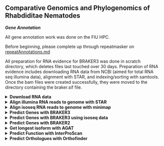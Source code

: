 ## Comparative Genomics and Phylogenomics of Rhabdiditae Nematodes ###

***Gene Annotation***

All gene annotation work was done on the FIU HPC.

Before beginning, please complete up through repeatmasker on [repeatAnnotations.md](https://github.com/ToriEggers/Rhab_TE_Gene_GenomeEvolution/blob/main/repeatAnnotations.md)

All preparation for RNA evidence for BRAKER3 was done in scratch directory, which deletes files last touched over 30 days.
Preparation of RNA evidence includes downloading RNA data from NCBI (aimed for total RNA seq illumina data), alignment with STAR, and indexing/sorting with samtools. Once the bam files were created successfully, they were moved to the directory containing the braker.sif file.

<details>

<summary><b>Download RNA data</b></summary>

The file: RNA_accessions.txt
contains 2 columns separated by a tab, ID and ACCESSION. It is the input to the following script which uses sratoolkit v.3.0.0 to (1)prefetch the accession of the RNA seq data and (2)fastq-dump the RNA reads into a directory named by the ID.

```
vi RNA_accessions.txt
```

copy/paste the following:
```
AF72	ERR4264631
BOV	ERR3610811
DF5000	ERR10787778
DF5013	ERR13623740
DF5033	SRR18615345
EM464	SRR5837623
JU1373	SRR12623043
JU2817	ERR13319083
JU3284	ERR13319072
JU75	ERR13319099
LJ9110	SRR28370082
NKZ352	DRR252169
PB127	SRR18615296
QG2083	SRR25478168
SB194	ERR13319073
BRC20483	ERR13319078
QG555	ERR13623727
NIC564	ERR13623728
RS0144	ERR2235011
RS5460	ERR2019977
EX	ERR2652888
RS5133	ERR2235013
AF16	SRR30148319
APS25	ERR13319064
APS4	ERR3150274
APS7	ERR11177444
Aroian	SRR609884
BAKE	SRR20115893
CB4856	SRR29887579
CEW1	SRR19570657
CFB2252	ERR12997162
DF5070	ERR13319086
DF5081	SRR19570648
DF5083	ERR13319102
DF5112	SRR19570652
DF5120	ERR10787777
DF5173	ERR13623733
EG5942	ERR13319091
ISE	SRR27211025
JU1182	ERR13319057
JU1286	ERR1059227
JU1382	ERR10787776
JU1421	SRR3031146
JU1771	ERR1039279
JU1809	ERR13319052
JU1904	ERR13319080
JU1917	ERR13319067
JU1968	ERR1055674
JU2083	ERR1018630
JU2190	SRR8869244
JU2788	ERR13623725
JU2809	ERR13319082
JU800	ERR13319092
KANDY	ERR11518137
LIT	SRR30363359
MIMR	ERR2023646
MONO	ERR690851
N2	SRR32732686
NIC203	SRR12341282
NIC58	SRR12623044
NKZ35	DRR481199
OM	ERR13623726
PDL0010	ERR13319096
PF1305	ERR10787776
PLIC	ERR13623716
PS1010	ERR13319081
PS1017	ERR10787778
PS2068	ERR10787775
PX356	SRR5837623
PX439	SRR5837881
PX506	SRR10276661
PX534	SRR5831583
SX3368	SRR12868616
TWN1964	ERR13319056
TWN1984	ERR13319060
BRC20456	ERR13319076
CP168	SRR3031146
JU3283	ERR13319098
QG2077	ERR13362831
TT01	SRR29886265
VIVI	SRR1021578
TRI	SRR8636392
OST	SRR2567544
PS312	SRR23038884
```

Note: NIC394 does not have RNA seq available on NCBI

```
vi download.sh
```
 
```
#!/bin/bash

#SBATCH --account iacc_jfierst
#SBATCH --qos highmem1
#SBATCH --partition highmem1
#SBATCH --output=./logs/RNAseq_download_%j.log

module load proxy #needed to connect to internet
module load sratoolkit-3.0.0

INPUT_FILE=RNA_accessions.txt #input file: ID ACCESSION (2 columns seperated by a tab)

while read -r line; do
        species=$(echo $line | awk '{print $1}') #set variables
        accession=$(echo $line | awk '{print $2}')

        prefetch ${accession} #sratoolkit commands
        fasterq-dump ${accession} -O ${species}

        rm -r ${accession} #delete prefetch created directory
done < ${INPUT_FILE}
```
</details>

<details>
<summary><b>Align illumina RNA reads to genome with STAR</b></summary>

STAR.txt has a list of IDs:

```
vi STAR.txt
```

```
QG555
NIC564
RS0144
RS5460
RS5133
...
```

STAR.sh is an array script to generate a genome index of each species and then map the rna reads to that index. --outSAMstrandField intronMotif and --outSAMtype BAM Unsorted are required for latter input into BRAKER3
```
vi STAR.sh
```
```
#!/bin/bash

#SBATCH --account acc_jfierst
#SBATCH --qos standard
#SBATCH --partition HighMem1
#SBATCH --array=1-5
#SBATCH --output=./logs/STAR_%j.log
#SBATCH --nodes=1
#SBATCH --ntasks=1
#SBATCH --cpus-per-task=12
#SBATCH --mail-user=vegge003@fiu.edu
#SBATCH --mail-type=ALL

module load miniconda3/24.7.1-none-none-mjgmhio
source activate STAR

SPECIES=$(sed "${SLURM_ARRAY_TASK_ID}q;d" STAR.txt)

echo "$SPECIES"
mkdir ${SPECIES}_STAR

# Generate genome index
STAR \
    --runThreadN 12 --runMode genomeGenerate --genomeDir ${SPECIES}_STAR \
    --genomeSAindexNbases 12 --genomeFastaFiles /home/data/jfierst/veggers/RhabditinaPhylogeny/RhabditinaPhylogeny_repeatmasker/${SPECIES}/${SPECIES}.masked

# Map the reads
STAR \
    --runThreadN 12 --runMode alignReads --genomeDir ${SPECIES}_STAR --outSAMstrandField intronMotif --outSAMtype BAM Unsorted --twopassMode Basic \
--readFilesIn /scratch/jfierst/tori/${SPECIES}/${SPECIES}_1.fastq /scratch/jfierst/tori/${SPECIES}/${SPECIES}_2.fastq --out
FileNamePrefix /scratch/jfierst/tori/${SPECIES}_STAR/${SPECIES}_
```
</details>

<details>

<summary><b>Align isoseq RNA reads to genome with minimap</b></summary>

Following directions from [BRAKER3](https://github.com/Gaius-Augustus/BRAKER) github.

PX506 only had isoseq RNA reads available, which requires a bit of a different alignment process:

```
vi isoseq_align.sh
```

```
#!/bin/bash

#SBATCH --account iacc_jfierst
#SBATCH --qos highmem1
#SBATCH --partition highmem1
#SBATCH --output=./logs/isoseq_%j.log
#SBATCH --nodes=1
#SBATCH --ntasks=1
#SBATCH --cpus-per-task=40
#SBATCH --mail-user=vegge003@fiu.edu
#SBATCH --mail-type=ALL

module load samtools-1.15.1-gcc-8.2.0
module load minimap2-2.24

minimap2 -t 40 -ax splice:hq -uf /home/data/jfierst/veggers/RhabditinaPhylogeny/RhabditinaPhylogeny_repeatmasker/PX506/PX506.masked PX506_isoseq.fa > PX506_isoseq.sam     
samtools view -bS --threads 40 PX506_isoseq.sam -o PX506_isoseq.bam
```

move PX506_isoseq.bam to /home/data/jfierst/veggers/RhabditinaPhylogeny/.

</details>

<details>
<summary><b>Predict Genes with BRAKER3</b></summary>

cd to RhabditinaPhylogeny

Get container:

```
module load singularity-3.8.7
module load proxy
singularity build braker3.sif docker://teambraker/braker3:latest
```

Move the refseq_db.faa from nematoda_odb10 to the same directory as braker3.sif


```
vi fiu_array_singularity_braker3.sh
```

```
#!/bin/bash

#SBATCH --job-name=braker3
#SBATCH --output=./logs/braker3.%j.out
#SBATCH --array=1
#SBATCH --account=iacc_jfierst
#SBATCH --cpus-per-task=8
#SBATCH --nodes=1
#SBATCH --partition=highmem1
#SBATCH --qos=highmem1
#SBATCH --mail-type=ALL
#SBATCH --mail-user=vegge003@fiu.edu

#load modules
module load singularity-3.8.7
module load proxy

#export paths
export BRAKER_SIF=/home/data/jfierst/veggers/RhabditinaPhylogeny/braker3.sif

#set species variable
SPECIES=$(sed "${SLURM_ARRAY_TASK_ID}q;d" braker3.txt)

echo "$SPECIES"

cat ./RhabditinaPhylogeny_repeatmasker/${SPECIES}/${SPECIES}.masked | cut -f 1 -d " " > ${SPECIES}.masked

cp /scratch/jfierst/tori/${SPECIES}_STAR/${SPECIES}_Aligned.out.bam ./${SPECIES}_Aligned.out.bam

#sleep for a few seconds so braker doesn't try to name multiple species the same (causes write permission failures otherwise)
sleep $((SLURM_ARRAY_TASK_ID * 25))

#organize and remove working directory if it already exists
wd=./RhabditinaPhylogeny_braker3/${SPECIES}_braker3

if [ -d $wd ]; then
    rm -r $wd
fi

#run braker
singularity exec  -B ${PWD}:${PWD}  ${BRAKER_SIF} braker.pl --genome=${SPECIES}.masked --prot_seq=refseq_db.faa --bam=${SPECIES}_Aligned.out.bam --workingdir=${wd} --GENEMARK_PATH=${ETP}/gmes --AUGUSTUS_CONFIG_PATH=/home/veggers/.augustus --threads 8 --softmasking --busco_lineage nematoda_odb10
```

BRAKER renames things the same thing and so if the jobs aren't spaced out enough you'll get an error about a species directory not existing or being writable. That's why I added the sleep command in the script above, however it does waste some computational resources. sloppy fix but it works sometimes. You will still get an error even with the sleep. Just modify the BRAKER3.txt file with the genomes that failed due to this issue and rerun, they'll all work eventually.

BOV, LJ9110, and LIT will all fail because there is not enough RNA seq evidence, likely because these are parasitic species and so the RNA available is from the infected organism rather than the nematodes themselves.

JU2585 and NIC534 fail because there is too little intron evidence.

</details>

<details>
<summary><b>Predict Genes with BRAKER3 using isoseq data</b></summary>

Following directions from [BRAKER3](https://github.com/Gaius-Augustus/BRAKER) github.

Get container:

```
module load singularity-3.8.7
module load proxy
singularity build braker3_lr.sif docker://teambraker/braker3:isoseq
```
Also make sure that you've moved PX506_isoseq.bam and refseq_db.faa to the same directory containing braker3_lr.sif

```
vi fiu_singularity_braker3_isoseq.sh
```

```
#!/bin/bash

#SBATCH --job-name=braker3_isoseq
#SBATCH --output=./logs/braker3_isoseq.%j.out
#SBATCH --account=iacc_jfierst
#SBATCH --cpus-per-task=8
#SBATCH --nodes=1
#SBATCH --partition=highmem1
#SBATCH --qos=highmem1
#SBATCH --mail-type=ALL
#SBATCH --mail-user=vegge003@fiu.edu

#load modules
module load singularity-3.8.7
module load proxy

#export paths
export BRAKER_SIF=/home/data/jfierst/veggers/RhabditinaPhylogeny/braker3_lr.sif

cat ./RhabditinaPhylogeny_repeatmasker/PX506/PX506.masked | cut -f 1 -d " " > PX506.masked

#organize and remove working directory if it already exists
wd=./RhabditinaPhylogeny_braker3/PX506_braker3

if [ -d $wd ]; then
    rm -r $wd
fi

#run braker
singularity exec  -B ${PWD}:${PWD}  ${BRAKER_SIF} braker.pl --genome=PX506.masked --prot_seq=refseq_db.faa --bam=PX506_isoseq.bam --workingdir=${wd} --GENEMARK_PATH=${ETP}/gmes --AUGUSTUS_CONFIG_PATH=/home/veggers/.augustus --threads 8 --softmasking --busco_lineage nematoda_odb10
```

</details>

<details>
<summary><b>Predict Genes with BRAKER2</b></summary>

BOV, LJ9110, LIT, JU2585, NIC534, and NIC394 were annotated using BRAKER2 due to difficulties with BRAKER3. LIT subsequently failed with BRAKER2 as well and was left out of all analyses.

The same container built and used for braker3 can also be used for braker2. They are the same program, braker2 just doesn't incorporate RNA evidence. Remember to copy refseq_db.faa from nematoda_odb10 to the same directory containing braker3.sif.

```
vi  fiu_array_singularity_braker2.sh
```

```
#!/bin/bash
#SBATCH --job-name=braker2
#SBATCH --output=./logs/braker2.%j.%N.out
#SBATCH --array=1
#SBATCH --account=iacc_jfierst
#SBATCH --cpus-per-task=1
#SBATCH --nodes=1
#SBATCH --partition=highmem1
#SBATCH --qos=highmem1
#SBATCH --mail-type=ALL
#SBATCH --mail-user=vegge003@fiu.edu

#load modules
module load singularity-3.8.7
module load proxy

#export paths
export BRAKER_SIF=/home/data/jfierst/veggers/RhabditinaPhylogeny/braker3.sif

#set species variable
SPECIES=$(sed "${SLURM_ARRAY_TASK_ID}q;d" braker2_list.txt)

echo "$SPECIES"

cp ./RhabditinaPhylogeny_repeatmasker/${SPECIES}/*.masked ./${SPECIES}.masked

#sleep for a few seconds so braker doesn't try to name multiple species the same (causes write permission failures otherwise)
sleep $((SLURM_ARRAY_TASK_ID * 25))

#organize and remove working directory if it already exists
wd=./RhabditinaPhylogeny_braker2/${SPECIES}_braker2

if [ -d $wd ]; then
    rm -r $wd
fi

#run braker
singularity exec  -B ${PWD}:${PWD}  ${BRAKER_SIF} braker.pl --genome=${SPECIES}.masked --prot_seq=refseq_db.faa --workingdir=${wd} --GENEMARK_PATH=${ETP}/gmes --AUGUSTUS_CONFIG_PATH=/home/veggers/.augustus --threads 8 --softmasking --busco_lineage nematoda_odb10
```

</details>

<details>
<summary><b>Get longest isoform with AGAT</b></summary>

The braker.aa files contain coding sequences. However, there can be multiple coding sequences per gene sequence due to alternative splicing. This will influence downstream analysis (such as orthofinder and cafe5). Thus, we first need to obtain only the longest isoform per gene sequence. AGAT was used to do this in the script below. Note that there were a few problems with mismatched contig names between the fasta and gtf files. Simple sed, cut, awk scripts were used to fix this when an error occurred.

These scripts use a list of IDs called species.txt for input.

```
vi longest_isoform.sh
```

```
#!/bin/bash

#SBATCH --account iacc_jfierst
#SBATCH --qos highmem1
#SBATCH --partition highmem1
#SBATCH --output=./longest_isoform_%j.log

#directories
wd=/home/data/jfierst/veggers/RhabditinaPhylogeny

module load mamba-4.12.0-2
source activate agat

#paths
export braker2=RhabditinaPhylogeny_braker2
export braker3=RhabditinaPhylogeny_braker3

while read -r species; do

        #cat ${wd}/RhabditinaPhylogeny_repeatmasker/${species}/${species}.masked | sed 's/ /_/g' > ${species}.masked

        cat ${wd}/RhabditinaPhylogeny_repeatmasker/${species}/${species}.masked | cut -f 1 -d " " > ${species}.masked

        if [[ -f ${wd}/${braker3}/${species}_braker3/braker.gtf ]]; then
                #/home/veggers/.conda/envs/agat/bin/agat_sp_keep_longest_isoform.pl -gff ${wd}/${braker3}/${species}_braker3/*.gtf -o ${wd}/${braker3}/${spe
cies}_braker3/${species}_braker3_longest_isoform.gtf
                /home/veggers/.conda/envs/agat/bin/agat_sp_extract_sequences.pl -g ${wd}/${braker3}/${species}_braker3/${species}_braker3_longest_isoform.gt
f -f ${species}.masked -p -o ${wd}/${braker3}/${species}_braker3/${species}_braker3_longest_isoform.aa
        else
                if [[ -f ${wd}/${braker2}/${species}_braker2/braker.gtf ]]; then
                        #/home/veggers/.conda/envs/agat/bin/agat_sp_keep_longest_isoform.pl -gff ${wd}/${braker2}/${species}_braker2/*.gtf -o ${wd}/${braker
2}/${species}_braker2/${species}_braker2_longest_isoform.gtf
                        /home/veggers/.conda/envs/agat/bin/agat_sp_extract_sequences.pl -g ${wd}/${braker2}/${species}_braker2/${species}_braker2_longest_is
oform.gtf -f ${species}.masked -p -o ${wd}/${braker2}/${species}_braker2/${species}_braker2_longest_isoform.aa
                else
                        echo -e "${species} braker.gtf not found"
                fi
        fi

        rm ${species}.masked.index.pag
        rm ${species}.masked.index.dir
        rm ${species}_braker3_longest_isoform.agat.log

done < species.txt
```

```
vi gene_summary.sh
```

```
#!/bin/bash

#SBATCH --account iacc_jfierst
#SBATCH --qos highmem1
#SBATCH --partition highmem1
#SBATCH --output=./gene_summary_%j.log

#directories
wd=/home/data/jfierst/veggers/RhabditinaPhylogeny

#paths
export braker2=./RhabditinaPhylogeny_braker2
export braker3=./RhabditinaPhylogeny_braker3

#begin output
echo -e "species\tgene_count\ttranscript_count\taa_count\tlongest_isoform_gene_count\tlongest_isoform_transcript_count\tlongest_isoform_aa_count" > gene_summary.txt

while read -r species; do

        if find "${wd}/${braker3}/${species}_braker3" -maxdepth 1 -name "*.gtf" | grep -q .; then
                gene_count=$(cat ${wd}/${braker3}/${species}_braker3/braker.gtf | cut -f 3 | grep -c "gene")
                transcript_count=$(cat ${wd}/${braker3}/${species}_braker3/braker.gtf | cut -f 3 | grep -c "transcript")
                aa_count=$(grep -c ">" ${wd}/${braker3}/${species}_braker3/braker.aa)
                longest_isoform_gene_count=$(cat ${wd}/${braker3}/${species}_braker3/${species}_braker3_longest_isoform.gtf | cut -f 3 | grep -c "gene")
                longest_isoform_transcript_count=$(cat ${wd}/${braker3}/${species}_braker3/${species}_braker3_longest_isoform.gtf | cut -f 3 | grep -c "transcript")
                longest_isoform_aa_count=$(grep -c ">" ${wd}/${braker3}/${species}_braker3/${species}_braker3_longest_isoform.aa)

                echo -e "${species}\t${gene_count}\t${transcript_count}\t${aa_count}\t${longest_isoform_gene_count}\t${longest_isoform_transcript_count}\t${longest_isoform_aa_count}" >> ge
ne_summary.txt

        else
                if find "${wd}/${braker2}/${species}_braker2" -maxdepth 1 -name "*.gtf" | grep -q .; then
                        gene_count=$(cat ${wd}/${braker2}/${species}_braker2/braker.gtf | cut -f 3 | grep -c "gene")
                        transcript_count=$(cat ${wd}/${braker2}/${species}_braker2/braker.gtf | cut -f 3 | grep -c "transcript")
                        aa_count=$(grep -c ">" ${wd}/${braker2}/${species}_braker2/braker.aa)
                        longest_isoform_gene_count=$(cat ${wd}/${braker2}/${species}_braker2/${species}_braker2_longest_isoform.gtf | cut -f 3 | grep -c "gene")
                        longest_isoform_transcript_count=$(cat ${wd}/${braker2}/${species}_braker2/${species}_braker2_longest_isoform.gtf | cut -f 3 | grep -c "transcript")
                        longest_isoform_aa_count=$(grep -c ">" ${wd}/${braker2}/${species}_braker2/${species}_braker2_longest_isoform.aa)

                        echo -e "${species}\t${gene_count}\t${transcript_count}\t${aa_count}\t${longest_isoform_gene_count}\t${longest_isoform_transcript_count}\t${longest_isoform_aa_count
}" >> gene_summary.txt

                else
                        echo -e "${species} braker.gtf not found"
                fi
        fi

done < species.txt
```

</details>

<details>
<summary><b>Predict Function with InterProScan</b></summary>

</details>

<details>
<summary><b>Predict Orthologues with Orthofinder</b></summary>

```
vi get_aa_files.sh
```

```
#!/bin/bash

#directories
wd=/home/data/jfierst/veggers/RhabditinaPhylogeny
mkdir -p genes

#paths
export braker2=./RhabditinaPhylogeny_braker2
export braker3=./RhabditinaPhylogeny_braker3

while read -r species; do
        if [[ -f ${wd}/${braker3}/${species}_braker3/${species}_braker3_longest_isoform.aa ]]; then
                cp ${wd}/${braker3}/${species}_braker3/${species}_braker3_longest_isoform.aa ./genes/${species}_braker3_longest_isoform.fa
        else
                if [[ -f ${wd}/${braker2}/${species}_braker2/${species}_braker2_longest_isoform.aa ]]; then
                        cp ${wd}/${braker2}/${species}_braker2/${species}_braker2_longest_isoform.aa ./genes/${species}_braker2_longest_isoform.fa
                else
                        echo -e "${species} braker.aa not found"
                fi
        fi
done < species.txt
```


```
vi orthorfinder.sh
```

```
#!/bin/bash

#SBATCH --account iacc_jfierst
#SBATCH --qos highmem1
#SBATCH --partition highmem1
#SBATCH --output=out_ortho_genes%j.log
#SBATCH --job-name=ortho_finder
#SBATCH --cpus-per-task=40
#SBATCH --mail-user=vegge003@fiu.edu
#SBATCH --mail-type=ALL

# Load necessary modules
#module load orthofinder/2.5.5-none-none-tuk2dtl
module load orthofinder-2.3.7

INPUT_DIR=/home/data/jfierst/veggers/RhabditinaPhylogeny/RhabditinaPhylogeny_orthofinder/genes

orthofinder -f "${INPUT_DIR}" -t 40
```

</details>
